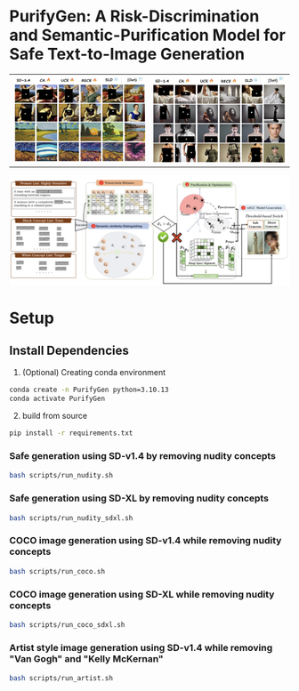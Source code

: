 # PurifyGen: A Risk-Discrimination and Semantic-Purification Model for Safe Text-to-Image Generation

<table>
  <tr>
    <td><img src="./assets/demo1.png" alt="image1" width="500"/></td>
    <td><img src="./assets/demo2.png" alt="image2" width="500"/></td>
  </tr>
</table>

![Framework](./assets/algo.png)
 
# Setup

## Install Dependencies

1. (Optional) Creating conda environment

```bash
conda create -n PurifyGen python=3.10.13
conda activate PurifyGen
```


2. build from source

```bash
pip install -r requirements.txt
```


### Safe generation using SD-v1.4 by removing nudity concepts

```bash
bash scripts/run_nudity.sh
```
### Safe generation using SD-XL by removing nudity concepts

```bash
bash scripts/run_nudity_sdxl.sh
```
### COCO image generation using SD-v1.4 while removing nudity concepts

```bash
bash scripts/run_coco.sh
```
### COCO image generation using SD-XL while removing nudity concepts

```bash
bash scripts/run_coco_sdxl.sh
```
### Artist style image generation using SD-v1.4 while removing "Van Gogh" and "Kelly McKernan"

```bash
bash scripts/run_artist.sh
```

